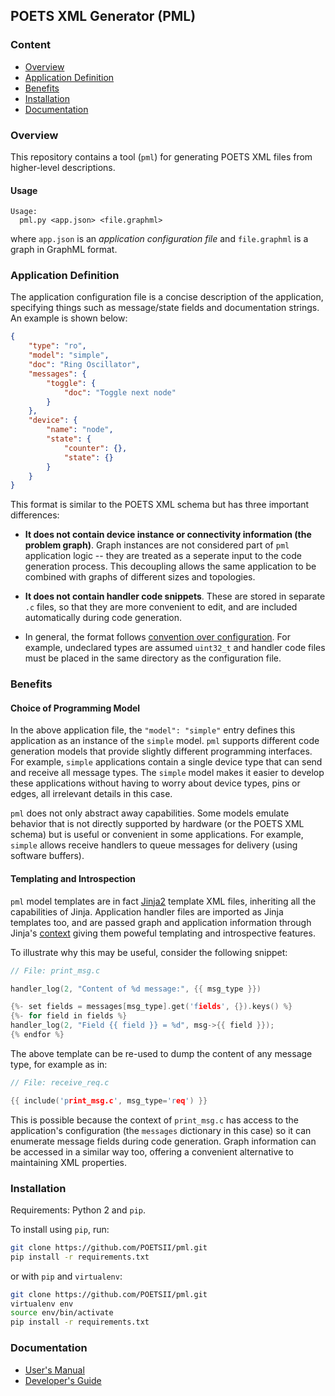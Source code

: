 ## POETS XML Generator (PML)

### Content

- [Overview](#overview)
- [Application Definition](#application-definition)
- [Benefits](#benefits)
- [Installation](#installation)
- [Documentation](#documentation)

### Overview

This repository contains a tool (`pml`) for generating POETS XML files from
higher-level descriptions.

#### Usage

```
Usage:
  pml.py <app.json> <file.graphml>
```

where `app.json` is an _application configuration file_ and `file.graphml` is
a graph in GraphML format.

### Application Definition

The application configuration file is a concise description of the
application, specifying things such as message/state fields and documentation
strings. An example is shown below:


```json
{
    "type": "ro",
    "model": "simple",
    "doc": "Ring Oscillator",
    "messages": {
        "toggle": {
            "doc": "Toggle next node"
        }
    },
    "device": {
        "name": "node",
        "state": {
            "counter": {},
            "state": {}
        }
    }
}
```

This format is similar to the POETS XML schema but has three important
differences:

- **It does not contain device instance or connectivity information (the
problem graph)**. Graph instances are not considered part of `pml` application
logic -- they are treated as a seperate input to the code generation process.
This decoupling allows the same application to be combined with graphs of
different sizes and topologies.

- **It does not contain handler code snippets**. These are stored in separate
`.c` files, so that they are more convenient to edit, and are included
automatically during code generation.

- In general, the format follows [convention over
configuration](https://en.m.wikipedia.org/wiki/Convention_over_configuration).
For example, undeclared types are assumed `uint32_t` and handler code files
must be placed in the same directory as the configuration file.

### Benefits

#### Choice of Programming Model

In the above application file, the `"model": "simple"` entry defines this
application as an instance of the `simple` model. `pml` supports different
code generation models that provide slightly different programming interfaces.
For example, `simple` applications contain a single device type that can send
and receive all message types. The `simple` model makes it easier to develop
these applications without having to worry about device types, pins or edges,
all irrelevant details in this case.

`pml` does not only abstract away capabilities. Some models emulate behavior
that is not directly supported by hardware (or the POETS XML schema) but is
useful or convenient in some applications. For example, `simple` allows
receive handlers to queue messages for delivery (using software buffers).

#### Templating and Introspection

`pml` model templates are in fact [Jinja2](http://jinja.pocoo.org/) template
XML files, inheriting all the capabilities of Jinja. Application handler files
are imported as Jinja templates too, and are passed graph and application
information through Jinja's
[context](http://jinja.pocoo.org/docs/2.10/api/#the-context) giving them
poweful templating and introspective features.

To illustrate why this may be useful, consider the following snippet:

```c
// File: print_msg.c

handler_log(2, "Content of %d message:", {{ msg_type }})

{%- set fields = messages[msg_type].get('fields', {}).keys() %}
{%- for field in fields %}
handler_log(2, "Field {{ field }} = %d", msg->{{ field }});
{% endfor %}
```

The above template can be re-used to dump the content of any message type, for
example as in:

```c
// File: receive_req.c

{{ include('print_msg.c', msg_type='req') }}
```

This is possible because the context of `print_msg.c` has access to the
application's configuration (the `messages` dictionary in this case) so it can
enumerate message fields during code generation. Graph information can be
accessed in a similar way too, offering a convenient alternative to
maintaining XML properties.

### Installation

Requirements: Python 2 and `pip`.

To install using `pip`, run:

```bash
git clone https://github.com/POETSII/pml.git
pip install -r requirements.txt
```

or with `pip` and `virtualenv`:

```bash
git clone https://github.com/POETSII/pml.git
virtualenv env
source env/bin/activate
pip install -r requirements.txt
```

### Documentation

- [User's Manual](https://github.com/POETSII/pml/blob/master/doc/manual.md)
- [Developer's Guide](https://github.com/POETSII/pml/blob/master/doc/develop.md)
